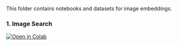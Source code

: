 This folder contains notebooks and datasets for image embeddings.

### 1. Image Search

[![Open in Colab](https://colab.research.google.com/assets/colab-badge.svg)](https://colab.research.google.com/github/manaranjanp/ISB_MLUL1/blob/main/images/Image_Search_v1.ipynb)


